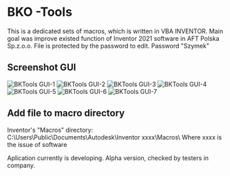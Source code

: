 # BKO -Tools

This is  a dedicated sets of macros, which  is written in VBA INVENTOR. Main goal was improve existed function of  Inventor 2021 software in AFT Polska Sp.z.o.o.
File is protected by the password to edit. Password "Szymek"

## Screenshot GUI
![BKTools GUI-1](https://user-images.githubusercontent.com/94799210/144129438-4e3ebbbd-e5b6-420a-8418-50fb70f3f113.png)
![BKTools GUI-2](https://user-images.githubusercontent.com/94799210/144129477-0850f25d-dae1-4b68-9aec-016f8ad21941.png)
![BKTools GUI-3](https://user-images.githubusercontent.com/94799210/144129479-a1d2172f-a54e-40a4-827d-f6383931d26d.png)
![BKTools GUI-4](https://user-images.githubusercontent.com/94799210/144129482-54617908-1743-4f70-af3e-433ccad88949.png)
![BKTools GUI-5](https://user-images.githubusercontent.com/94799210/144129484-66823855-bc94-4028-a3fc-42bbf896dc7c.png)
![BKTools GUI-6](https://user-images.githubusercontent.com/94799210/144129486-e14c0c37-714a-4c94-85e7-cdbf38cbded9.png)
![BKTools GUI-7](https://user-images.githubusercontent.com/94799210/144129489-a95f6cf0-1590-4fd2-bd58-20ef038a098f.png)

## Add file to macro directory

Inventor's "Macros" directory: C:\Users\Public\Documents\Autodesk\Inventor xxxx\Macros\ 
Where xxxx is the issue of software

Aplication currently is developing.
Alpha version, checked by testers in company.
